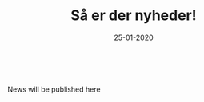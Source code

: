 ﻿---
shortTitle: "News"
date: "25-01-2020"
title: "Så er der nyheder!"
decorator: "#title#"
--- 
<br/>

News will be published here
